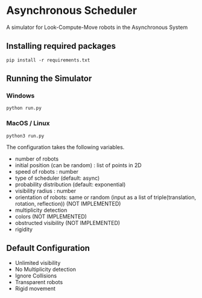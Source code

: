 # Asynchronous Scheduler

A simulator for Look-Compute-Move robots in the Asynchronous System

## Installing required packages

`pip install -r requirements.txt`

## Running the Simulator

### Windows

`python run.py`

### MacOS / Linux

`python3 run.py`

The configuration takes the following variables.

- number of robots
- initial position (can be random) : list of points in 2D
- speed of robots : number
- type of scheduler (default: async)
- probability distribution (default: exponential)
- visibility radius : number
- orientation of robots: same or random (input as a list of triple(translation, rotation, reflection)) (NOT IMPLEMENTED)
- multiplicity detection
- colors (NOT IMPLEMENTED)
- obstructed visibility (NOT IMPLEMENTED)
- rigidity

## Default Configuration

- Unlimited visibility
- No Multiplicity detection
- Ignore Collisions
- Transparent robots
- Rigid movement
